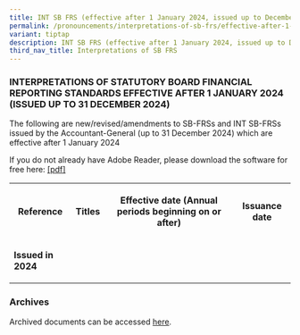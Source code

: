 ```yaml
---
title: INT SB FRS (effective after 1 January 2024, issued up to December 2024)
permalink: /pronouncements/interpretations-of-sb-frs/effective-after-1-january-2024-issued-up-to-december-2024/
variant: tiptap
description: INT SB FRS (effective after 1 January 2024, issued up to December 2024)
third_nav_title: Interpretations of SB FRS
---
```

<h3>INTERPRETATIONS OF STATUTORY BOARD FINANCIAL REPORTING STANDARDS EFFECTIVE AFTER 1 JANUARY 2024 (ISSUED UP TO 31 DECEMBER 2024)</h3>
<p>The following are new/revised/amendments to SB-FRSs and INT SB-FRSs issued
by the Accountant-General (up to 31 December 2024) which are effective
after 1 January 2024</p>
<p>If you do not already have Adobe Reader, please download the software
for free here:&nbsp;<a href="http://www.adobe.com/products/acrobat/readstep2.html" rel="noopener noreferrer nofollow" target="_blank">[pdf]</a>
</p>
<table>
<tbody>
<tr>
<th rowspan="1" colspan="1">
<p>Reference</p>
</th>
<th rowspan="1" colspan="1">
<p>Titles</p>
</th>
<th rowspan="1" colspan="1">
<p>Effective date (Annual periods beginning on or after)</p>
</th>
<th rowspan="1" colspan="1">
<p>Issuance date</p>
</th>
</tr>
<tr>
<td rowspan="1" colspan="1">
<p><strong>Issued in 2024</strong>
</p>
</td>
<td rowspan="1" colspan="1">
<p></p>
</td>
<td rowspan="1" colspan="1">
<p></p>
</td>
<td rowspan="1" colspan="1">
<p></p>
</td>
</tr>
</tbody>
</table>
<h3>Archives</h3>
<p>Archived documents can be accessed&nbsp;<a href="/pronouncements/interpretations-of-sb-frs/archives/" rel="noopener noreferrer nofollow" target="_blank">here</a>.</p>